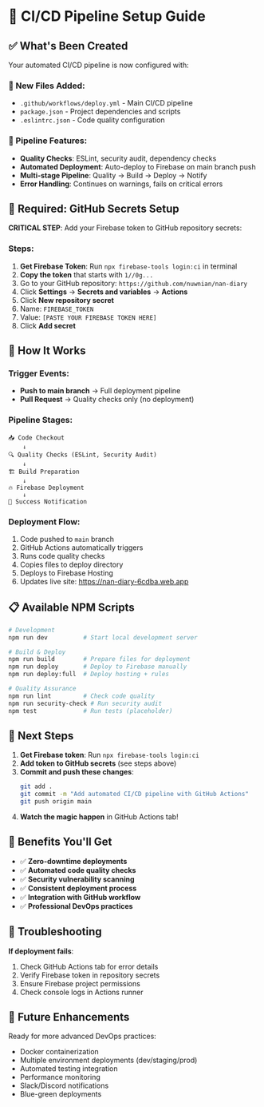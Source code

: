 # 🚀 CI/CD Pipeline Setup Guide

## ✅ What's Been Created

Your automated CI/CD pipeline is now configured with:

### 📁 New Files Added:
- `.github/workflows/deploy.yml` - Main CI/CD pipeline
- `package.json` - Project dependencies and scripts  
- `.eslintrc.json` - Code quality configuration

### 🔧 Pipeline Features:
- **Quality Checks**: ESLint, security audit, dependency checks
- **Automated Deployment**: Auto-deploy to Firebase on main branch push
- **Multi-stage Pipeline**: Quality → Build → Deploy → Notify
- **Error Handling**: Continues on warnings, fails on critical errors

## 🔑 Required: GitHub Secrets Setup

**CRITICAL STEP**: Add your Firebase token to GitHub repository secrets:

### Steps:
1. **Get Firebase Token**: Run `npx firebase-tools login:ci` in terminal
2. **Copy the token** that starts with `1//0g...`
3. Go to your GitHub repository: `https://github.com/nuwnian/nan-diary`
4. Click **Settings** → **Secrets and variables** → **Actions**
5. Click **New repository secret**
6. Name: `FIREBASE_TOKEN`
7. Value: `[PASTE YOUR FIREBASE TOKEN HERE]`
8. Click **Add secret**

## 🚀 How It Works

### Trigger Events:
- **Push to main branch** → Full deployment pipeline
- **Pull Request** → Quality checks only (no deployment)

### Pipeline Stages:
```
📥 Code Checkout
    ↓
🔍 Quality Checks (ESLint, Security Audit)
    ↓
🏗️ Build Preparation 
    ↓
🔥 Firebase Deployment
    ↓
🎉 Success Notification
```

### Deployment Flow:
1. Code pushed to `main` branch
2. GitHub Actions automatically triggers
3. Runs code quality checks
4. Copies files to deploy directory
5. Deploys to Firebase Hosting
6. Updates live site: https://nan-diary-6cdba.web.app

## 📋 Available NPM Scripts

```bash
# Development
npm run dev          # Start local development server

# Build & Deploy
npm run build        # Prepare files for deployment
npm run deploy       # Deploy to Firebase manually
npm run deploy:full  # Deploy hosting + rules

# Quality Assurance  
npm run lint         # Check code quality
npm run security-check # Run security audit
npm test             # Run tests (placeholder)
```

## 🔧 Next Steps

1. **Get Firebase token**: Run `npx firebase-tools login:ci`
2. **Add token to GitHub secrets** (see steps above)
3. **Commit and push these changes**:
   ```bash
   git add .
   git commit -m "Add automated CI/CD pipeline with GitHub Actions"
   git push origin main
   ```
4. **Watch the magic happen** in GitHub Actions tab!

## 🎯 Benefits You'll Get

- ✅ **Zero-downtime deployments**
- ✅ **Automated code quality checks**
- ✅ **Security vulnerability scanning**
- ✅ **Consistent deployment process**
- ✅ **Integration with GitHub workflow**
- ✅ **Professional DevOps practices**

## 🚨 Troubleshooting

**If deployment fails**:
1. Check GitHub Actions tab for error details
2. Verify Firebase token in repository secrets
3. Ensure Firebase project permissions
4. Check console logs in Actions runner

## 🔮 Future Enhancements

Ready for more advanced DevOps practices:
- Docker containerization
- Multiple environment deployments (dev/staging/prod)
- Automated testing integration
- Performance monitoring
- Slack/Discord notifications
- Blue-green deployments